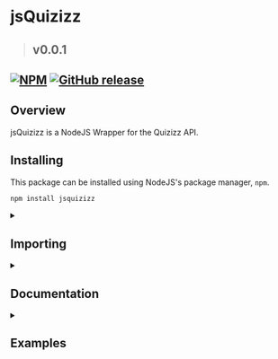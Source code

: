 # jsQuizizz
> ## v0.0.1
[![NPM](https://img.shields.io/npm/v/jsquizizz?color=darkcyan&logo=npm&style=for-the-badge&label=Version)](https://npmjs.com/package/jsquizizz)
[![GitHub release](https://img.shields.io/github/v/release/redyetidev/jsquizizz?label=version&logo=github&style=for-the-badge)](https://github.com/redyetidev/jsquizizz/releases)
---
## Overview
jsQuizizz is a NodeJS Wrapper for the Quizizz API.

## Installing
This package can be installed using NodeJS's package manager, `npm`.
```bash
npm install jsquizizz
```

<details>
    <summary>
    
## Importing    
</summary>

> To use the new esm syntax, set your `type` to `module` in your `package.json`. [Click me](https://nodejs.org/api/packages.html#packages_package_json_and_file_extensions) for more information
- You can import the entire package into a single variable (***esm***)
    ```js
    import * as Quizizz from 'jsquizizz'
    ```

- You can import certain parts of the package into different variables (***esm***)
    ```js
    import {MemeSet, Quiz, Tag, User, Game} from 'jsquizizz'
    ```
- You can also import this package into non-esm modules (***commonjs***)
    ```js
    var Quizizz = await import("jsquizizz")
    ```

</details>

<details>
    <summary>
    
## Documentation
</summary>

- ### MemeSet
    Quizizz shows the players memes after every question answered. These memes are stored in MemeSets, and the `MemeSet` class allows us to get these MemeSets
    - **Methods**
        <table><thead><tr><th>Type<th>Method<th>Parameters<th>Returns<th>Description<th>Example<tbody><tr><td>

        `static`<td>`getByID`<td>
        | **Parameter** | **Type** | **Default** | **Description** |
        |---------------|----------|-|----------------|
        | `id`          | `string` | Required | The MemeSet ID  |
        | `save`        | `boolean`| `false` | Whether to save the memes to memory for faster recall |
        <td>
        
        `Promise<MemeSet>`<td>Gets a MemeSet via it's ID<td>
        ```js
        await MemeSet.getByID("abcdef", false) 
        ```
        <tr><td>

        `static`<td>`getFromUser`<td>
        | **Parameter** | **Type** | **Description** |
        |---------------|----------|-----------------|
        | `id`          | `string` | The User ID     |
        <td>
        
        `Promise<MemeSet[]>`<td>Gets a list of MemeSets from a user's ID<td>
        ```js
        await MemeSet.getFromUser("abcdef")
        ```
        <tr><td>

        `static`<td>`getFeatured`<td>None<td>`Promise<MemeSet[]>`<td>Gets the currently featured MemeSets<td>
        ```js
        await MemeSet.getFeatured()
        ```
        <tr><td>

        `dynamic`<td>`getMemes`<td>
        | **Parameter** | **Type**  | **Default** | **Description**|
        |---------------|-----------|-------------|------------------------------------------------------|
        | `save`        | `boolean` | `false`     | Whether to save the data to memory for faster recall |
        <td>
        
        `Promise<Meme[]>`<td>Gets the memes from the MemeSet<td>
        ```js
        await myMemeSet.getMemes(true)
        ```
        <tr><td>

        `dynamic`<td>`Meme.getCreator`<td>None<td>`Promise<User>`<td>Gets the meme's creator.<td>
        ```js
        await (await myMemeSet.getMemes(false))[0].getCreator();
        ```
        </table>
    - **Properties**
        <table><thead><tr><th>Property</th><th>Types</th><th>Description</th></tr></thead><tbody><tr><td>
        
        `id`</td><td>`string`</td><td>The memeset's ID</td></tr><tr><td>`memes`</td><td>`Meme[]` `undefined`</td><td>Gets the quizzes that the user has created</td></tr><tr><td>`Meme.id`</td><td>`string`</td><td>The meme's ID</td></tr><tr><td>`Meme.setId`</td><td>`string`</td><td>The ID of the memeset that this meme is included in</td></tr><tr><td>`Meme.creatorId`</td><td>`string`</td><td>The ID of the creator of this meme</td></tr><tr><td>`Meme.top`</td><td>
        | Property | Types    | Description                                   |
        |----------|----------|-----------------------------------------------|
        | `text`   | `string` | The text on the top of the meme (May be `""`) |
        | `color`  | `string` | The color of the text (May be `""`)           |
        </td><td>The top text of the meme (if there is any)</td></tr><tr><td>
        
        `Meme.bottom`</td><td>
        | Property | Types    | Description                                   |
        |----------|----------|-----------------------------------------------|
        | `text`   | `string` | The text on the top of the meme (May be `""`) |
        | `color`  | `string` | The color of the text (May be `""`)           |
        </td><td>The bottom text of the meme (if there is any)</td></tr><tr><td>
        
        `Meme.image`</td><td>`string`</td><td>The meme's image</td></tr><tr><td>`Meme.type`</td><td>`string`</td><td>The meme's type (mainly `"correct"` and `"incorrect"`, but others do exist)</td></tr></tbody></table>
- ### Quiz
    Quizizz is a service based of many, many quizzes. The `Quiz` class helps to fetch these quizzes.
    - **Methods**
        <table><thead><tr><th>Type</th><th>Method</th><th>Parameters</th><th>Returns</th><th>Description</th><th>Example</th></tr></thead><tbody><tr><td>
        
        `static`</td><td>`getByID`</td><td>
        | Parameter | Type     | Default  | Description |
        |-----------|----------|----------|-------------|
        | `id`      | `string` | Required | The Quiz ID |
        </td><td>
        
        `Promise<Quiz>`</td><td>Gets a Quiz via it's ID</td><td>
        ```js
        await Quiz.getByID("abcdef")
        ```
        </td></tr><tr><td>
        
        `static`</td><td>`search`</td><td><table><thead><tr><th>Parameter</th><th>Types</th><th>Default</th><th>Description</th></tr></thead><tbody><tr><td>`query`</td><td>`string`</td><td>`""`</td><td>The search query</td></tr><tr><td>`filters`</td><td>
        | Parameter         | Types       | Default | Description                            |
        |-------------------|-------------|---------|----------------------------------------|
        | `grade_type.aggs` | `string[]`  | N/A     | The grade types                        |
        | `subject.aggs`    | `string[]`  | N/A     | The subjects                           |
        | `lang.aggs`       | `string[]`  | N/A     | The languages                          |
        | `occupation`      | `string[]`  | N/A     | The creator's occupations              |
        | `cloned`          | `boolean[]` | N/A     | Whether the quiz is a clone of another |
        | `isProfane`       | `boolean[]` | N/A     | Whether the quiz is profane            |
        | `type`            | `string[]`  | N/A     | The type of quiz                       |
        | `createdBy`       | `string[]`  | N/A     | Who created the quiz                   |
        </td><td>
        
        `{}`</td><td>The search filters</td></tr></tbody></table></td><td>`Promise<Quiz[]>`</td><td>Searches for quizzes based on the query and filters</td><td>
        ```js
        await Quiz.search("apple", {createdBy: ["abcdef"]})
        ```
        </td></tr><tr><td>
        
        `dynamic`</td><td>`getCreator`</td><td>None</td><td>`Promise<User>`</td><td>Gets the quiz's creator.</td><td>
        ```js
        await myQuiz.getCreator()
        ```
        </td></tr></tbody></table>
    - **Properties**
        <table><thead><tr><th>Property</th><th>Types</th><th>Description</th></tr></thead><tbody><tr><td>
        
        `id`</td><td>`string`</td><td>The quiz's ID</td></tr><tr><td>`creator`</td><td>
        | Property   | Types    | Description         |
        |------------|----------|---------------------|
        | `id`       | `string` | The user's ID       |
        | `avatar`   | `string` | The user's avatar   |
        | `username` | `string` | The user's username |
        </td><td>Gets the quizzes that the user has created</td></tr><tr><td>
        
        `tagIds`</td><td>`string[]`</td><td>A list of tags that this quiz is associated with. (This property's value is `[]` unless the quiz has been generated from the `Tag.getItems()` function)</td></tr><tr><td>`questions`</td><td>
        | Property           | Types                                       | Description                                                         |
        |--------------------|---------------------------------------------|---------------------------------------------------------------------|
        | `id`               | `string`                                    | The question's ID                                                   |
        | `type`             | `string`                                    | The question's type (`"MCQ"`, `"MSQ"`, `"DRAW"`, `"MATCH"`, etc)    |
        | `query`            | [`QuestionContent`](#QuestionContent)       | The question's question                                             |
        | `options`          | [`QuestionContent[]`](#QuestionContent)     | The question's options                                              |
        | `answer`           | `string`\|`number`\|`number[]`\|`undefined` | The question's answer                                               |
        | `explain`          | [`QuestionContent`](#QuestionContent)       | The question's answer explanation (If there even is an explanation) |
        | `hasCorrectAnswer` | `boolean`                                   | Whether the question has a *correct* answer                         |
        </td><td>The quiz's questions</td></tr><tr><td>
        
        `subjects`</td><td>`string[]`</td><td>The subjects that this quiz is associated with</td></tr><tr><td>`subtopics`</td><td>`string[]`</td><td>The subtopics that this quiz is associated with</td></tr><tr><td>`topics`</td><td>`string[]`</td><td>The topics that this quiz is associated with</td></tr><tr><td>`image`</td><td>`string`</td><td>The quiz's image</td></tr><tr><td>`grades`</td><td>`number[]`</td><td>The grades that this quiz is associated with</td></tr><tr><td>`stats`</td><td>
        | Property         | Types    | Description                                                               |
        |------------------|----------|---------------------------------------------------------------------------|
        | `played`         | `number` | The number of times this quiz has been played                             |
        | `totalPlayers`   | `number` | The total number of players that have played this quiz                    |
        | `totalCorrect`   | `number` | The total number of correct answers that have been submitted in this quiz |
        | `totalQuestions` | `number` | The total number of questions that have been answered in this quiz        |
        </td><td>The statistics of this quiz</td></tr></tbody></table>
- ### Tag
    User's can tag their quizzes to group them into sections. The `Tag` class can `process` these sections and quizzes
    - **Methods**
        <table><thead><tr><th>Type</th><th>Method</th><th>Parameters</th><th>Returns</th><th>Description</th><th>Example</th></tr></thead><tbody><tr><td>
        
        `static`</td><td>`getByID`</td><td>
        | Parameter | Type      | Default  | Description                                 |
        |-----------|-----------|----------|---------------------------------------------|
        | `id`      | `string`  | Required | The Tag ID                                  |
        | `save`    | `boolean` | `false`  | Whether to save the data to memory for faster recall |
        </td><td>

        `Promise<Tag>`</td><td>Gets a tag via it's ID</td><td>
        ```js
        await Tag.getByID("abcdef", false)
        ```
        </td></tr><tr><td>
        
        `static`</td><td>`getFromUser`</td><td>
        | Parameter | Type     | Default  | Description   |
        |-----------|----------|----------|---------------|
        | `id`      | `string` | Required | The user's ID |
        </td><td>
        
        `Promise<Tag[]>`</td><td>Gets a list of tags from a user's ID</td><td>
        ```js
        await Tag.getFromUser("abcdef")
        ```
        </td></tr><tr><td>

        `dynamic`</td><td>`getItems`</td><td>
        | Parameter | Type      | Default | Description                                          |
        |-----------|-----------|---------|------------------------------------------------------|
        | `save`    | `boolean` | `false` | Whether to save the data to memory for faster recall |
        </td><td>
        
        `Promise<Quiz[]>`</td><td>Gets all the items tagged with this tag</td><td>
        ```js
        await myTag.getItems(true)
        ```
        <br></td></tr><tr><td>
        `dynamic`</td><td>`getCreator`</td><td>None</td><td>`Promise<User>`</td><td>Gets the tag's creator.</td><td>
        ```js
        await myTag.getCreator()
        ```
        </td></tr></tbody></table>
    - **Properties**
        <table><thead><tr><th>Property</th><th>Types</th><th>Description</th></tr></thead><tbody><tr><td>
        
        `id`</td><td>`string`</td><td>The tag's ID</td></tr><tr><td>`creatorId`</td><td>`string`</td><td>The tag's creator's ID</td></tr><tr><td>`visibility`</td><td>`boolean`</td><td>The tag's visibility</td></tr><tr><td>`name`</td><td>`string`</td><td>The tag's name</td></tr><tr><td>`type`</td><td>`string`</td><td>The tag's type (`"quiz"`, `"game"`, `"meme"`. I am yet to find a tag that does not have the `"quiz"` type)</td></tr><tr><td>`totalItems`</td><td>`number`</td><td>The number of items enclosed within this tag</td></tr><tr><td>`items`</td><td>`Quiz[]` | `undefined`</td><td>The items enclosed in this tag. This property will always be `undefined` except on two circumstances:<br>1. You call the `getItems` method with the `save` parameter set to `true`<br>2. You call the `getByID` static method with the `save` parameter set to `true`</td></tr></tbody></table>
- ### User
    The `User` class is a class that holds several aliases to the other class methods that get content based on a user id
    - **Methods**
        <table><thead><tr><th>Type</th><th>Method</th><th>Parameters</th><th>Returns</th><th>Description</th><th>Example</th></tr></thead><tbody><tr><td>
        
        `static`</td><td>`getByID`</td><td>
        | Parameter | Type     | Default  | Description   |
        |-----------|----------|----------|---------------|
        | `id`      | `string` | Required | The user's ID |
        </td><td>
        
        `Promise<User>`</td><td>Gets a user from their ID</td><td>
        ```js
        await User.getByID("abcdef")
        ```
        </td></tr><tr><td>
        
        `dynamic`</td><td>`getQuizzes`</td><td>None</td><td>`Promise<Quiz[]>`</td><td>Gets the quizzes that the user has created</td><td>
        ```js
        await myUser.getQuizzes()
        ```
        </td></tr><tr><td>
        
        `dynamic`</td><td>`getMemeSets`</td><td>None</td><td>`Promise<MemeSet[]>`</td><td>Gets the memesets that the user has created</td><td>
        ```js
        await myUser.getMemeSets()
        ```
        </td></tr><tr><td>
        
        `dynamic`</td><td>`getTags`</td><td>None</td><td>`Promise<Tag[]>`</td><td>Gets all the tags that the user has created</td><td>
        ```js
        await myUser.getTags()
        ```
        </td></tr></tbody></table>
    - **Properties**
        <table><thead><tr><th>Property</th><th>Types</th><th>Description</th></tr></thead><tbody><tr><td>
        
        `id`</td><td>`string`</td><td>The user's ID</td></tr><tr><td>`numOfQuizzes`</td><td>`number`</td><td>The number of quizzes that this user has created</td></tr><tr><td>`numOfTags`</td><td>`number`</td><td>The number of tags (or "collections") that this user has created</td></tr><tr><td>`numOfMemeSets`</td><td>`number`</td><td>The number of memesets that this user has created</td></tr><tr><td>`firstName`</td><td>`string`</td><td>The user's first name</td></tr><tr><td>`lastName`</td><td>`string`</td><td>The user's last name</td></tr><tr><td>`username`</td><td>`string`</td><td>The user's username</td></tr><tr><td>`occupation`</td><td>`string`</td><td>The user's occupation</td></tr><tr><td>`avatar`</td><td>`string`</td><td>The user's avatar</td></tr><tr><td>`courses`</td><td>An array of `Course` objects:
        | Property       | Types    | Description                      |
        |----------------|----------|----------------------------------|
        | `displayName`  | `string` | The display name of this course  |
        | `internalName` | `string` | The internal name of this course |
        | `_id`          | `string` | The course's ID                  |
        | `uniqueName`   | `string` | The unique name of this course   |
        </td><td>The courses that the user is enrolled with</td></tr><tr><td>`organization`</td><td>
        | Property | Types    | Description                  |
        |----------|----------|------------------------------|
        | `id`     | `string` | The organization ID          |
        | `name`   | `string` | The name of the organization |
        | `type`   | `string` | The type of the organization |
        </td><td>
        
        The user's organization (**This may be `undefined`**)</td></tr></tbody></table>
- ### Game
    The `Game` class is probably the most complex class in this package. This class allows you to join a Quizizz game as a client.
    - **Methods**
        <table><thead><tr><th>Type</th><th>Method</th><th>Parameters</th><th>Returns</th><th>Description</th><th>Example</th></tr></thead><tbody><tr><td>
        
        `dynamic`</td><td>`joinGame`</td><td><table><thead><tr><th>Parameters</th><th>Types</th><th>Default</th><th>Description</th></tr></thead><tbody><tr><td>`pin`</td><td>`string` `number`</td><td>Required</td><td>The room PIN</td></tr><tr><td>`name`</td><td>`string`</td><td>`"jsQuizizz Bot"`</td><td>The name to join the room with</td></tr><tr><td>`avatarID`</td><td>`number`</td><td>`1`</td><td>The ID of the avatar you would like to join with. **TODO: Add Avatar ID's to a new static property within `Game`**</td></tr><tr><td>`options`</td><td>
        | Parameters        | Types    | Default | Description                                                                                                                                                                                                                                          |
        |-------------------|----------|---------|------------------------------------------------------------------------------------------------------------------------------------------------------------------------------------------------------------------------------------------------------|
        | `correctPoints`   | `number` | `1000`  | How many points to give the player if they answer correctly. (0-7500)                                                                                                                                                                                |
        | `incorrectPoints` | `number` | `0`     | How many points to give the player if they answer incorrectly. (0-5000)                                                                                                                                                                              |
        | `time`            | `number` | `1`     | When Quizizz asks the client how long it took to answer, what should the client respond?                                                                                                                                                             |
        | `streakBoost`     | `number` | `6`     | When the `streak-boost` powerup is used, how far should the streak be boosted? (*This parameter is only client-side, and is used for point evaluation, but in our instance, we custom set the points, so this parameter serves **no** real purpose*) |
        </td><td></td><td>The optional parameters for the game</td></tr></tbody></table></td><td>
        
        `Promise<Nothing>`</td><td>Joins the Quizizz game</td><td>
        ```js
        await myGame.joinGame(123456, "Not_A_Robot", {
            correctPoints: 1000
        });
        ```
        </td></tr><tr><td>
        
        `dynamic`</td><td>`leaveGame`</td><td>None</td><td>Nothing</td><td>Leaves the Quizizz Game. This will cause the [`disconnect`](#disconnect) event to fire</td><td>
        ```js
        myGame.leaveGame()
        ```
        </td></tr><tr><td>
        
        `dynamic`</td><td>`skipQuestion`</td><td>None</td><td>Nothing</td><td>Skips the current question</td><td>
        ```js
        myGame.skipQuestion()
        ```
        </td></tr><tr><td>
        
        `dynamic`</td><td>`activatePowerup`</td><td>
        | Parameters | Types      | Default  | Description                                                                                                                                          |
        |------------|------------|----------|------------------------------------------------------------------------------------------------------------------------------------------------------|
        | `pu`       | `string`   | Required | The powerup to use. (See the `myGame.powerups` array for the powerups)                                                                               |
        | `targets`  | `string[]` | `[]`     | For the `send-gift` powerup, you must specify a list of player IDs as targets. See [powerups](#powerups) for more information on this unique powerup |
        </td><td>
        
        `Promise<Nothing>`</td><td>Activates the powerup provided</td><td>
        ```js
        await myGame.activatePowerup(myGame.powerups["50-50"])
        ```
        </td></tr><tr><td>
        
        `dynamic`</td><td>`answer`</td><td>
        | Parameters | Types                      | Default  | Description                        |
        |------------|----------------------------|----------|------------------------------------|
        | `answer`   | `string` `number[]` `number` | Required | The answer to the current question |
        </td><td>
        
        `Promise<Nothing>`</td><td>Answers the current question with the answer provided</td><td>
        ```js
        await myGame.answer(1)
        ```
        </td></tr></tbody></table>
    - **Properties**
        <table><thead><tr><th>Property</th><th>Types</th><th>Description</th></tr></thead><tbody><tr><td><a id="powerups"></a>

        `powerups`</td><td><table><thead><tr><th>Property</th><th>Powerup Title</th><th>Description</th></tr></thead><tbody><tr><td>`double-jeopardy`</td><td>Double Jeopardy</td><td>
        > Players get double points if they choose the answer correctly but lose it all if they choose the wrong answer
        
        This powerup serves no real purpose, as we custom set our points in the `options` parameter</td></tr><tr><td>`2x`</td><td>x2</td><td>
        > Players get twice the points for answering a question right
        
        This powerup serves no real purpose, as we custom set our points in the `options` parameter</td></tr><tr><td>`50-50`</td><td>50-50</td><td>
        > Eliminates half of the incorrect options
        
        Adds half of the incorrect options to the `ia` property, and the `incorrectAnswers` property from the `question` event data</td></tr><tr><td>`eraser`</td><td>Eraser</td><td>
        > Eliminates one wrong option
        
        Adds one incorrect option to the `ai` property, and the `incorrectAnswers` property from the `question` event data</td></tr><tr><td>`immunity`</td><td>Immunity</td><td>
        > 2 attempts are allowed for answering the same question
        
        Gives you another attempt to answer the current question if you get it wrong, you can use this as many times as you want</td></tr><tr><td>`time-freeze`</td><td>Time Freeze</td><td>
        > The timer is frozen to allow players to answer 1 question
        
        This powerup serves no real purpose, as we custom set our time in the `options` parameter</td></tr><tr><td>`power-play`</td><td>Power Play</td><td>
        > All players in the quiz get 50% more points in 20 seconds
        
        This powerup applies to all players *except* the client, as the client's points are custom set in the `options` parameter</td></tr><tr><td>`supersonic`</td><td>Supersonic</td><td>
        > Get 1.5x points for 20 seconds with ultra fast gameplay
        
        This powerup serves no real purpose, as we custom set our points in the `options` parameter</td></tr><tr><td>`streak-saver`</td><td>Streak Saver</td><td>
        > Ensures a player’s streak against an incorrect answer
        
        This powerup serves no real purpose, as the streak saver is only client side (for points), and we custom set our points in the `options` parameter</td></tr><tr><td>`glitch`</td><td>Glitch</td><td>
        > All players' screens glitch for 10 seconds (does not add to scores)
        
        Nothing more needs to said about this.</td></tr><tr><td>`add-points`</td><td>+1000pt</td><td>
        > No description
        
        This powerup serves no real purpose, as we custom set our points in the `options` parameter</td></tr><tr><td>`streak-booster`</td><td>Streak Booster</td><td>
        > Apply to boost your streak counter by +6
        
        This powerup serves no real purpose, as the streak booster is only client side (for points), and we custom set our points in the `options` parameter</td></tr><tr><td>`send-gift`</td><td>Gift</td><td>
        > Players can send another player an extra 800 points
        
        This powerup requires you to specify the `targets` parameter for the `activatePowerup` method. If you send a player more than 9 gifts in a single question cycle, their game will crash when they try to answer.</td></tr></tbody></table></td><td>The available powerups</td></tr><tr><td>`room`</td><td>`Room` (*See `types.d.ts:78` for `Room` types*)</td><td>The game room</td></tr><tr><td>`ia`</td><td>`(number|number[]|string)[]`</td><td>The list of invalid answers for the current question, this array is populated when the following powerups are used: `50-50`, `eraser`, `immunity` </td></tr><tr><td>`name`</td><td>`string`</td><td>The client's name</td></tr><tr><td>`options`</td><td>`object`</td><td>The game options. This object has the same content as the `options` parameter, but fully populated</td></tr><tr><td>`socket`</td><td>`WebSocket`</td><td>The websocket that the client uses to connect to the room</td></tr><tr><td>`index`</td><td>`number`</td><td>The current question's index</td></tr><tr><td>`avatarID`</td><td>`number`</td><td>The client's avatar id</td></tr></tbody></table>
    - **Events**
        <table><thead><tr><th>Event</th><th>Data</th><th>Description</th></tr></thead><tbody><tr><td>
        
        `disconnect`</td><td>
        | Property | Types    | Description           |
        |----------|----------|-----------------------|
        | `code`   | `number` | The disconnect code   |
        | `reason` | `buffer` | The disconnect reason |
        </td><td>The 
        
        `disconnect` event is fired when the client gets disconnected from the websocket</td></tr><tr><td>`start`</td><td>None</td><td>The `start` event is fired when the game has started</td></tr><tr><td>`doneAnswering`</td><td>None</td><td>The `doneAnswering` event is fired when the client has answered all the questions</td></tr><tr><td>`join`</td><td>None</td><td>The `join` event is fired when the client successfully joins the game</td></tr><tr><td>`powerup`</td><td>
        | Property         | Types                  | Description                                                                                                            |
        |------------------|------------------------|------------------------------------------------------------------------------------------------------------------------|
        | `name`           | `string`               | The powerup's name                                                                                                     |
        | `visibleOptions` | `number[]` `undefined` | The new visible options for the current question. Is always `undefined` unless the powerup used is `50-50` or `eraser` |
        | `streakChangeBy` | `number`               | The streak boost that the client received. Is always `undefined` unless the powerup used is `streak-booster`           |
        </td><td>

        The `powerup` event is fired when a powerup has been successfully activated</td></tr><tr><td>`gameEnded`</td><td>[`Leaderboard[]`](#leaderboard)</td><td> The `gameEnded` event is fired when the game has ended</td></tr><tr><td>`kick`</td><td>
        | Type     | Description     |
        |----------|-----------------|
        | `string` | The player's ID |
        </td><td>
        
        The `kick` event is fired when a player has been kicked from the game</td></tr><tr><td>`answer`</td><td><table><thead><tr><th>Property</th><th>Types</th><th>Description</th></tr></thead><tbody><tr><td>`streak`</td><td>
        | Property        | Types    | Description                             |
        |-----------------|----------|-----------------------------------------|
        | `currentStreak` | `number` | The client's current streak             |
        | `maximumStreak` | `number` | The client's highest streak in the game |
        </td><td>The client's streak</td></tr><tr><td>
        
        `isCorrect`</td><td>`boolean`</td><td>Whether the client was correct or not</td></tr><tr><td>`attempt`</td><td>`number`</td><td>The attempt on the question. (As of my testing, this value is always the same)</td></tr><tr><td>`score`</td><td>`number`</td><td>The client's current score</td></tr><tr><td>`leaderboard`</td><td>[`Leaderboard[]`](#leaderboard)</td><td>The game's current leaderboard</td></tr></tbody></table></td><td>The `answer` event is fired when the client answers a question</td></tr><tr><td>`question`</td><td>
        | Property           | Types                                   | Description                                                                                              |
        |--------------------|-----------------------------------------|----------------------------------------------------------------------------------------------------------|
        | `question`         | [`QuestionContent`](#questioncontent)   | The question query                                                                                       |
        | `answers`          | [`QuestionContent[]`](#questioncontent) | The answers                                                                                              |
        | `incorrectAnswers` | `(string\|number[]\|number)[]`          | The incorrect options. This array populates when `immunity` is used, and the question is attempted again |
        | `type`             | `string`                                | The question type (`MCQ`, `MSQ`, `DRAW`, `MATCH`, `REORDER`, `BLANK`, and a few others)                  |
        </td><td>
        
        The `question` event is fired when the client needs to answer a question. (**It is <u>HIGHLY RECOMMENDED</u> that the `myGame.answer` method is called within the listener for this event**)</td></tr></tbody></table>
- ### Types
    - <a id="questioncontent"></a> **QuestionContent**
        <table><thead><tr><th>Property</th><th>Types</th><th>Description</th></tr></thead><tbody><tr><td>
        
        `type`</td><td>`string`</td><td>The content type</td></tr><tr><td>`media`</td><td>An array of `Media` objects:<table><thead><tr><th>Property</th><th>Types</th><th>Description</th></tr></thead><tbody><tr><td>`type`</td><td>`string`</td><td>The media type</td></tr><tr><td>`video`</td><td>`string`</td><td>The media's video</td></tr><tr><td>`meta`</td><td>
        | Property     | Types     | Description                            |
        |--------------|-----------|----------------------------------------|
        | `width`      | `number`  | The media's width                      |
        | `height`     | `number`  | The media's height                     |
        | `layout`     | `string`  | The layout of the media                |
        | `text`       | `string`  | The media's text content               |
        | `bgColor`    | `string`  | The media's background color           |
        | `videoId`    | `string`  | The video ID associated with the media |
        | `start`      | `number`  | The start time of the media            |
        | `end`        | `number`  | The end time of the media              |
        | `duration`   | `number`  | How long should the media run for?     |
        | `kind`       | `string`  | The kind of media                      |
        | `embeddable` | `boolean` | Whether the media is embeddable        |
        | `title`      | `string`  | The media's title                      |
        | `lat`        | `number`  | The latitude of the media              |
        | `long`       | `number`  | The longitude of the media             |
        | `heading`    | `string`  | The heading of the media               |
        | `pitch`      | `number`  | The pitch of the media                 |
        </td><td>The media's metadata</td></tr></tbody></table></td><td>The content's media</td></tr><tr><td>

        `text`</td><td>`string[]` `string`</td><td>The content text</td></tr><tr><td>`hasMath`</td><td>`boolean`</td><td>Whether the content has math</td></tr><tr><td>`math`</td><td>
        | Property   | Types      | Description    |
        |------------|------------|----------------|
        | `latex`    | `string[]` | The latex math |
        | `template` | `string`   | The template   |
        
        </td><td>The question's latex math</td></tr></tbody></table>
    - <a id="leaderboard"></a> **Leaderboard**
        | Property | Types    | Description              |
        |----------|----------|--------------------------|
        | `name`   | `string` | The player's name        |
        | `rank`   | `number` | The player's rank        |
        | `score`  | `number` | The player's final score |
</details>
<details>
    <summary>

## Examples
</summary>

- ### A basic Quizziz Game client
```js
// The only class we need is Game
import { Game } from './src/index.js';

// Everything is async, so we make a holder function
(async function() {
    // Create a new game
    const myGame = new Game();

    // setup the events
    myGame.on("disconnect", data => {
        console.log(`Oh no! You disconnected with exit code ${data.code}.\n The reason for disconnect was ${data.reason.toString()}`);
    })

    myGame.on('start', () => console.log("The game is starting"));

    myGame.on("doneAnswering", () => console.log("You answered all the questions!"));

    myGame.on("join", () => console.log("You're in!"));

    myGame.on("powerup", data => {
        console.log(`You used the ${data.name} powerup!`);
        if (["50-50","eraser"].includes(data.name)) {
            console.log(`Now, the possible answers are: ${data.visibleOptions.join(', ')}`)
        } else if (data.name === "streak-booster") {
            console.log(`Your streak has been boosted by ${data.streakChangeBy}!`)
        }
    });

    myGame.on("gameEnded", data => {
        data.forEach(leaderboard => {
            console.log(`${leaderboard.name} finished with a rank of #${leaderboard.rank} and a score of ${leaderboard.score}`)
        })
    });

    myGame.on("kick", data => console.log(`${data} was kicked from the game`));

    myGame.on("answer", data => {
        console.log(`You answered ${data.isCorrect ? "" : "in"}correctly on attempt #${data.attempt}. ${data.score} has been added to your score. Your streak is ${data.streak.currentStreak}.`)
    });

    myGame.on("question", data => {
        switch (data.type) {
            case "MATCH":
            case "MSQ":
            case "REORDER":
                myGame.answer(/* my answer */ Array(data.answers.length).fill(0).map((_0, index) => index))
                break;
            case "MCQ":
                myGame.answer(/* my answer */ 0)
                break;
            case "DRAW":
            case "BLANK":
                myGame.answer("I <3 RedYetiDev")
                break;
            default:
                console.log(data.type + ": Skipped");
                myGame.skip();
        }
    })

    // join the game
    myGame.joinGame("560018", "RedYetiDev", 1, {
        correctPoints: 2000,
        incorrectPoints: 500
    })
})();
```
</details>
